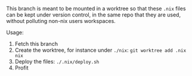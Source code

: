 This branch is meant to be mounted in a worktree so that these `.nix` files can
be kept under version control, in the same repo that they are used, without
polluting non-nix users workspaces.

Usage:

1. Fetch this branch
2. Create the worktree, for instance under `./nix`: `git worktree add .nix nix`
3. Deploy the files: `./.nix/deploy.sh`
4. Profit

